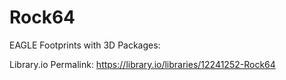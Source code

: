 # Rock64
EAGLE Footprints with 3D Packages:

Library.io Permalink: https://library.io/libraries/12241252-Rock64
